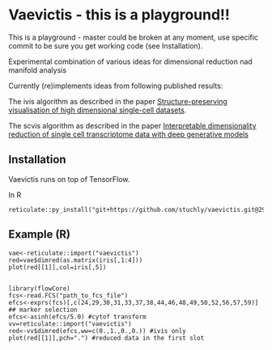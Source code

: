 # Vaevictis - this is a playground!!

This is a playground - master could be broken at any moment, use specific commit to be sure you get working code (see Installation).

Experimental combination of various ideas for dimensional reduction nad manifold analysis

Currently (re)implements ideas from following published results:

The ivis algorithm as described in the paper [Structure-preserving visualisation of high dimensional single-cell datasets](https://www.nature.com/articles/s41598-019-45301-0).


The scvis algorithm as described in the paper [Interpretable dimensionality reduction of single cell transcriptome data with deep generative models](https://www.nature.com/articles/s41467-018-04368-5)

## Installation

Vaevictis runs on top of TensorFlow. 

In R 
```
reticulate::py_install("git+https://github.com/stuchly/vaevictis.git@2948004030b960ff1e54285951d8c64afd985c4c",pip=TRUE)
```

## Example (R)
```
vae<-reticulate::import("vaevictis")
red=vae$dimred(as.matrix(iris[,1:4]))
plot(red[[1]],col=iris[,5])


library(flowCore)
fcs<-read.FCS("path_to_fcs_file")
efcs<-exprs(fcs)[,c(24,29,30,31,33,37,38,44,46,48,49,50,52,56,57,59)] ## marker selection
efcs<-asinh(efcs/5.0) #cytof transform
vv=reticulate::import("vaevictis")
red<-vv$dimred(efcs,ww=c(0.,1.,0.,0.)) #ivis only
plot(red[[1]],pch=".") #reduced data in the first slot
```
